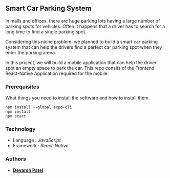 ## Smart Car Parking System

In malls and offices, there are huge parking lots having a large number of parking spots for vehicles. Often it happens that a driver has to search for a long time to find a single parking spot.

Considering this niche problem, we planned to build a smart car parking system that can help the drivers find a perfect car parking spot when they enter the parking arena.

In this project, we will build a mobile application that can help the driver spot an empty space to park the car. This repo consits of the Frontend React-Native Application required for the mobile.

### Prerequisites

What things you need to install the software and how to install them.

```
npm install --global expo-cli
npm install
npm start
```

### Technology

-   Language : _JavaScript_
-   Framework : _React-Native_

### Authors

-   [**Devarsh Patel**](https://github.com/D3VAR5H)